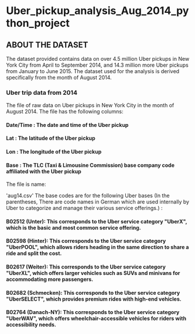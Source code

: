 # Uber_pickup_analysis_Aug_2014_python_project
## ABOUT THE DATASET
The dataset provided contains data on over 4.5 million Uber pickups in New York City from April to September 2014, and 14.3 million more Uber pickups from January to June 2015. The dataset used for the analysis is derived specifically from the month of August 2014.

### Uber trip data from 2014
The file of raw data on Uber pickups in New York City in the month of August 2014. The file has the following columns:

#### Date/Time : The date and time of the Uber pickup
#### Lat : The latitude of the Uber pickup
#### Lon : The longitude of the Uber pickup
#### Base : The TLC (Taxi & Limousine Commission) base company code affiliated with the Uber pickup
The file is name:

'aug14.csv'
The base codes are for the following Uber bases (In the parentheses, There are code names in German which are used internally by Uber to categorize and manage their various service offerings.) :

#### B02512 (Unter): This corresponds to the Uber service category "UberX", which is the basic and most common service offering.
#### B02598 (Hinter): This corresponds to the Uber service category "UberPOOL", which allows riders heading in the same direction to share a ride and split the cost.
#### B02617 (Weiter): This corresponds to the Uber service category "UberXL", which offers larger vehicles such as SUVs and minivans for accommodating more passengers.
#### B02682 (Schmecken): This corresponds to the Uber service category "UberSELECT", which provides premium rides with high-end vehicles.
#### B02764 (Danach-NY): This corresponds to the Uber service category "UberWAV", which offers wheelchair-accessible vehicles for riders with accessibility needs.
